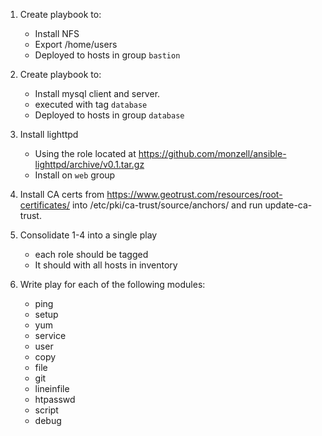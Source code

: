 1. Create playbook to:
   - Install NFS
   - Export /home/users
   - Deployed to hosts in group `bastion`
2. Create playbook to:
   - Install mysql client and server.
   - executed with tag `database`
   - Deployed to hosts in group `database`

3. Install lighttpd
   - Using the role located at https://github.com/monzell/ansible-lighttpd/archive/v0.1.tar.gz
   - Install on `web` group

4. Install CA certs from https://www.geotrust.com/resources/root-certificates/ into /etc/pki/ca-trust/source/anchors/ and run update-ca-trust.

5. Consolidate 1-4 into a single play
   - each role should be tagged
   - It should with all hosts in inventory

6. Write  play for each of the following modules:
   - ping
   - setup
   - yum
   - service
   - user
   - copy
   - file
   - git
   - lineinfile
   - htpasswd
   - script
   - debug

